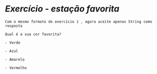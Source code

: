 # _Exercício - estação favorita_

```
Com o mesmo formato do exercício 1 , agora aceite apenas String como resposta

Qual é a sua cor favorita? 

- Verde

- Azul

- Amarelo

- Vermelho
```
